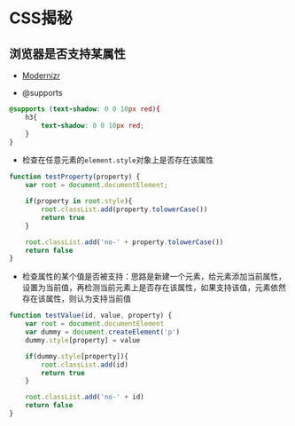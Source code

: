 # CSS揭秘

## 浏览器是否支持某属性

- [Modernizr](http://modernizr.com/)

- @supports

```css
@supports (text-shadow: 0 0 10px red){
    h3{
        text-shadow: 0 0 10px red;
    }
}
```

- 检查在任意元素的`element.style`对象上是否存在该属性

```javascript
function testProperty(property) {
    var root = document.documentElement;

    if(property in root.style){
        root.classList.add(property.tolowerCase())
        return true
    }

    root.classList.add('no-' + property.tolowerCase())
    return false
}
```

- 检查属性的某个值是否被支持：思路是新建一个元素，给元素添加当前属性，设置为当前值，再检测当前元素上是否存在该属性，如果支持该值，元素依然存在该属性，则认为支持当前值

```javascript
function testValue(id, value, property) {
    var root = document.documentElement
    var dummy = document.createElement('p')
    dummy.style[property] = value

    if(dummy.style[property]){
        root.classList.add(id)
        return true
    }

    root.classList.add('no-' + id)
    return false
}
```